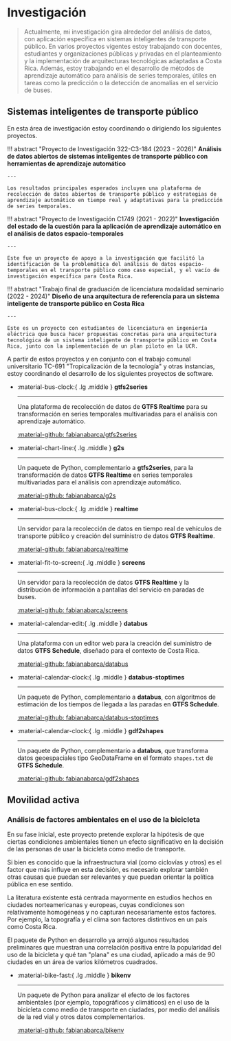 # Investigación

> Actualmente, mi investigación gira alrededor del análisis de datos, con aplicación específica en sistemas inteligentes de transporte público. En varios proyectos vigentes estoy trabajando con docentes, estudiantes y organizaciones públicas y privadas en el planteamiento y la implementación de arquitecturas tecnológicas adaptadas a Costa Rica. Además, estoy trabajando en el desarrollo de métodos de aprendizaje automático para análisis de series temporales, útiles en tareas como la predicción o la detección de anomalías en el servicio de buses.

## Sistemas inteligentes de transporte público

En esta área de investigación estoy coordinando o dirigiendo los siguientes proyectos.

!!! abstract "Proyecto de Investigación 322-C3-184 (2023 - 2026)"
    **Análisis de datos abiertos de sistemas inteligentes de transporte público con herramientas de aprendizaje automático**

    ---

    Los resultados principales esperados incluyen una plataforma de recolección de datos abiertos de transporte público y estrategias de aprendizaje automático en tiempo real y adaptativas para la predicción de series temporales.

!!! abstract "Proyecto de Investigación C1749 (2021 - 2022)"
    **Investigación del estado de la cuestión para la aplicación de aprendizaje automático en el análisis de datos espacio-temporales**

    ---

    Este fue un proyecto de apoyo a la investigación que facilitó la identificación de la problemática del análisis de datos espacio-temporales en el transporte público como caso especial, y el vacío de investigación específica para Costa Rica.

!!! abstract "Trabajo final de graduación de licenciatura modalidad seminario (2022 - 2024)"
    **Diseño de una arquitectura de referencia para un sistema inteligente de transporte público en Costa Rica**

    ---

    Este es un proyecto con estudiantes de licenciatura en ingeniería eléctrica que busca hacer propuestas concretas para una arquitectura tecnológica de un sistema inteligente de transporte público en Costa Rica, junto con la implementación de un plan piloto en la UCR.

A partir de estos proyectos y en conjunto con el trabajo comunal universitario TC-691 "Tropicalización de la tecnología" y otras instancias, estoy coordinando el desarrollo de los siguientes proyectos de software.

<div class="grid cards" markdown>

-  :material-bus-clock:{ .lg .middle } **gtfs2series**
    
    ---
    
    Una plataforma de recolección de datos de **GTFS Realtime** para su transformación en series temporales multivariadas para el análisis con aprendizaje automático.

    [:material-github: fabianabarca/gtfs2series](https://github.com/fabianabarca/gtfs2series)

-  :material-chart-line:{ .lg .middle } **g2s**
    
    ---
    
    Un paquete de Python, complementario a **gtfs2series**, para la transformación de datos **GTFS Realtime** en series temporales multivariadas para el análisis con aprendizaje automático. 
    
    [:material-github: fabianabarca/g2s](https://github.com/fabianabarca/g2s)

-  :material-bus-clock:{ .lg .middle } **realtime**
    
    ---
    
    Un servidor para la recolección de datos en tiempo real de vehículos de transporte público y creación del suministro de datos **GTFS Realtime**.

    [:material-github: fabianabarca/realtime](https://github.com/fabianabarca/realtime)

-  :material-fit-to-screen:{ .lg .middle } **screens**
    
    ---
    
    Un servidor para la recolección de datos **GTFS Realtime** y la distribución de información a pantallas del servicio en paradas de buses. 
    
    [:material-github: fabianabarca/screens](https://github.com/fabianabarca/screens)

-  :material-calendar-edit:{ .lg .middle } **databus**
    
    ---
    
    Una plataforma con un editor web para la creación del suministro de datos **GTFS Schedule**, diseñado para el contexto de Costa Rica. 
    
    [:material-github: fabianabarca/databus](https://github.com/fabianabarca/databus)

-  :material-calendar-clock:{ .lg .middle } **databus-stoptimes**
    
    ---
    
    Un paquete de Python, complementario a **databus**, con algoritmos de estimación de los tiempos de llegada a las paradas en **GTFS Schedule**. 
    
    [:material-github: fabianabarca/databus-stoptimes](https://github.com/fabianabarca/databus-stoptimes)

-  :material-calendar-clock:{ .lg .middle } **gdf2shapes**
    
    ---
    
    Un paquete de Python, complementario a **databus**, que transforma datos geoespaciales tipo GeoDataFrame en el formato `shapes.txt` de **GTFS Schedule**. 
    
    [:material-github: fabianabarca/gdf2shapes](https://github.com/fabianabarca/gdf2shapes)

</div>

## Movilidad activa

### Análisis de factores ambientales en el uso de la bicicleta

En su fase inicial, este proyecto pretende explorar la hipótesis de que ciertas condiciones ambientales tienen un efecto significativo en la decisión de las personas de usar la bicicleta como medio de transporte. 

Si bien es conocido que la infraestructura vial (como ciclovías y otros) es el factor que más influye en esta decisión, es necesario explorar también otras causas que puedan ser relevantes y que puedan orientar la política pública en ese sentido. 

La literatura existente está centrada mayormente en estudios hechos en ciudades norteamericanas y europeas, cuyas condiciones son relativamente homogéneas y no capturan necesariamente estos factores. Por ejemplo, la topografía y el clima son factores distintivos en un país como Costa Rica. 

El paquete de Python en desarrollo ya arrojó algunos resultados preliminares que muestran una correlación positiva entre la popularidad del uso de la bicicleta y qué tan "plana" es una ciudad, aplicado a más de 90 ciudades en un área de varios kilómetros cuadrados.

<div class="grid cards" markdown>

-  :material-bike-fast:{ .lg .middle } **bikenv**
    
    ---
    
    Un paquete de Python para analizar el efecto de los factores ambientales (por ejemplo, topográficos y climáticos) en el uso de la bicicleta como medio de transporte en ciudades, por medio del análisis de la red vial y otros datos complementarios.

    [:material-github: fabianabarca/bikenv](https://github.com/fabianabarca/bikenv)

</div>